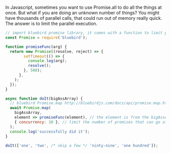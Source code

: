 In Javascript, sometimes you want to use Promise.all to do all the things at once. But what if you are doing an unknown number of things? You might have thousands of parallel calls, that could run out of memory really quick. The answer is to limit the parallel execution.

```js
// import bluebird promise library, it comes with a function to limit parallel executions
const Promise = require('bluebird');

function promiseFunc(arg) {
  return new Promise((resolve, reject) => {
        setTimeout(() => {
          console.log(arg);
          resolve();
        }, 500);
      },
    );
  });
}

async function doIt(bigAssArray) {
  // bluebird Promise.map http://bluebirdjs.com/docs/api/promise.map.html
  await Promise.map(
    bigAssArray,
    element => promiseFunc(element), // the element is from the bigAssArray
    { concurrency: 10 }, // limit the number of promises that can go at once
  );
  console.log('successfully did it');
}
 
doIt(['one', 'two', /* skip a few */ 'ninty-nine', 'one hundred']);
```
